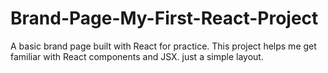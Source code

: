 # Brand-Page-My-First-React-Project
A basic brand page built with React for practice. This project helps me get familiar with React components and JSX. just a simple layout.
